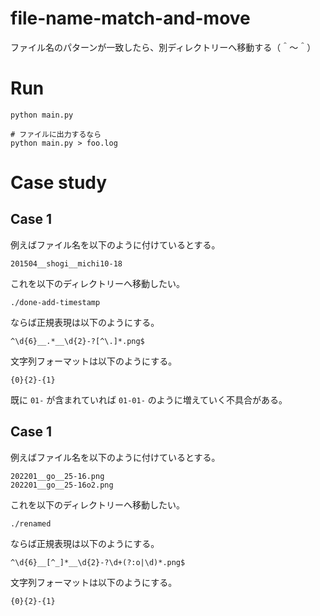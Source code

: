 # file-name-match-and-move

ファイル名のパターンが一致したら、別ディレクトリーへ移動する（＾～＾）

# Run

```shell
python main.py

# ファイルに出力するなら
python main.py > foo.log
```

# Case study

## Case 1

例えばファイル名を以下のように付けているとする。  

```plaintext
201504__shogi__michi10-18
```

これを以下のディレクトリーへ移動したい。  

```plaintext
./done-add-timestamp
```

ならば正規表現は以下のようにする。  

```plaintext
^\d{6}__.*__\d{2}-?[^\.]*.png$
```

文字列フォーマットは以下のようにする。  

```plaintext
{0}{2}-{1}
```

既に `01-` が含まれていれば `01-01-` のように増えていく不具合がある。  

## Case 1

例えばファイル名を以下のように付けているとする。  

```plaintext
202201__go__25-16.png
202201__go__25-16o2.png
```

これを以下のディレクトリーへ移動したい。  

```plaintext
./renamed
```

ならば正規表現は以下のようにする。  

```plaintext
^\d{6}__[^_]*__\d{2}-?\d+(?:o|\d)*.png$
```

文字列フォーマットは以下のようにする。  

```plaintext
{0}{2}-{1}
```
